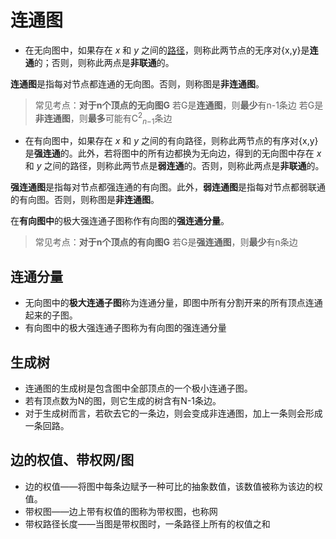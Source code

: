 


# 连通图

- 在无向图中，如果存在 _x_ 和 _y_ 之间的[路径](https://zh.wikipedia.org/wiki/%E9%81%93%E8%B7%AF_(%E5%9B%BE%E8%AE%BA) "道路 (图论)")，则称此两节点的无序对{x,y}是**连通**的；否则，则称此两点是**非联通**的。

**连通图**是指每对节点都连通的无向图。否则，则称图是**非连通图**。

>常见考点：**对于n个顶点的无向图G**
若G是**连通图**，则**最少**有n-1条边
若G是**非连通图**，则**最多**可能有C$^2$$_n$$_-$$_1$条边

- 在有向图中，如果存在 _x_ 和 _y_ 之间的有向路径，则称此两节点的有序对{x,y}是**强连通**的。此外，若将图中的所有边都换为无向边，得到的无向图中存在 _x_ 和 _y_ 之间的路径，则称此两节点是**弱连通**的。否则，则称此两点是**非联通**的。

**强连通图**是指每对节点都强连通的有向图。此外，**弱连通图**是指每对节点都弱联通的有向图。否则，则称图是**非连通图**。

在**有向图中**的极大强连通子图称作有向图的**强连通分量**。

>常见考点：**对于n个顶点的有向图G**
若G是**强连通图**，则**最少**有n条边


## 连通分量

- 无向图中的**极大连通子图**称为连通分量，即图中所有分割开来的所有顶点连通起来的子图。
- 有向图中的极大强连通子图称为有向图的强连通分量

## 生成树

- 连通图的生成树是包含图中全部顶点的一个极小连通子图。
- 若有顶点数为N的图，则它生成的树含有N-1条边。
- 对于生成树而言，若砍去它的一条边，则会变成非连通图，加上一条则会形成一条回路。

## 边的权值、带权网/图
- 边的权值——将图中每条边赋予一种可比的抽象数值，该数值被称为该边的权值。
- 带权图——边上带有权值的图称为带权图，也称网
- 带权路径长度——当图是带权图时，一条路径上所有的权值之和

<!--stackedit_data:
eyJoaXN0b3J5IjpbMjAzMzAxMDE2Miw2MTQyNDc5MzUsODUzMz
E2NzM3XX0=
-->